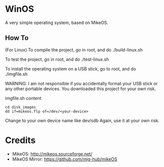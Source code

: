 # WinOS
A very simple operating system, based on MikeOS. 

## How To

(For Linux)
To compile the project, go in root, and do
./build-linux.sh

To test the project, go in root, and do
./test-linux.sh

To install the operating system on a USB stick, go to root, and do 
./imgfile.sh 

WARNING: I am not responsible if you accidentally format your USB stick or any other portable devices. 
You downloaded this project for your own risk. 

imgfile.sh content
```
cd disk_images
dd if=mikeos.flp of=/dev/<your-device>
```
Change <your-device> to your own device name like dev/sdb
Again, use it at your own risk. 
  
# Credits
- MikeOS: http://mikeos.sourceforge.net/
- MikeOS Mirror: https://github.com/mig-hub/mikeOS
